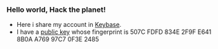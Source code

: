 ### Hello world, Hack the planet!

  * Here i share my account in [Keybase](https://keybase.io/d4rk6h05t).
  * I have a [public key](https://gist.github.com/d4rk6h05t/b069368838e2f39782301c7fbd7bd3dc) whose fingerprint is 507C FDFD 834E 2F9F E641  8B0A A769 97C7 0F3E 2485
 
